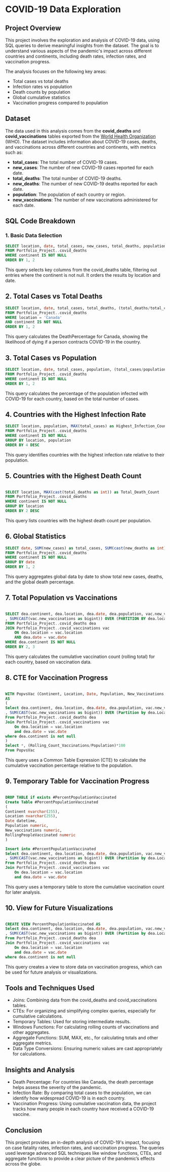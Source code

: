 # COVID-19 Data Exploration

## Project Overview

This project involves the exploration and analysis of COVID-19 data, using SQL queries to derive meaningful insights from the dataset. The goal is to understand various aspects of the pandemic's impact across different countries and continents, including death rates, infection rates, and vaccination progress.

The analysis focuses on the following key areas:
- Total cases vs total deaths
- Infection rates vs population
- Death counts by population
- Global cumulative statistics
- Vaccination progress compared to population

## Dataset

The data used in this analysis comes from the **covid_deaths** and **covid_vaccinations** tables exported from the [World Health Organization](https://data.who.int/dashboards/covid19/data?n=c) (WHO). The dataset includes information about COVID-19 cases, deaths, and vaccinations across different countries and continents, with metrics such as:
- **total_cases**: The total number of COVID-19 cases.
- **new_cases**: The number of new COVID-19 cases reported for each date.
- **total_deaths**: The total number of COVID-19 deaths.
- **new_deaths**: The number of new COVID-19 deaths reported for each date.
- **population**: The population of each country or region.
- **new_vaccinations**: The number of new vaccinations administered for each date.

## SQL Code Breakdown

### 1. Basic Data Selection

```sql
SELECT location, date, total_cases, new_cases, total_deaths, population
FROM Portfolio_Project..covid_deaths
WHERE continent IS NOT NULL
ORDER BY 1, 2 
```
This query selects key columns from the covid_deaths table, filtering out entries where the continent is not null. It orders the results by location and date.

## 2. Total Cases vs Total Deaths
```sql
SELECT location, date, total_cases, total_deaths, (total_deaths/total_cases)*100 as DeathPercentage
FROM Portfolio_Project..covid_deaths
WHERE location = 'Canada'
AND continent IS NOT NULL
ORDER BY 1, 2
```
This query calculates the DeathPercentage for Canada, showing the likelihood of dying if a person contracts COVID-19 in the country.

## 3. Total Cases vs Population
```sql
SELECT location, date, total_cases, population, (total_cases/population)*100 as Infected_Percentage
FROM Portfolio_Project..covid_deaths
WHERE continent IS NOT NULL
ORDER BY 1, 2
```
This query calculates the percentage of the population infected with COVID-19 for each country, based on the total number of cases.

## 4. Countries with the Highest Infection Rate
```sql
SELECT location, population, MAX(total_cases) as Highest_Infection_Count, MAX((total_cases/population))*100 as Population_Infected_Percentage
FROM Portfolio_Project..covid_deaths
WHERE continent IS NOT NULL
GROUP BY location, population
ORDER BY 4 DESC
```
This query identifies countries with the highest infection rate relative to their population.

## 5. Countries with the Highest Death Count
```sql

SELECT location, MAX(cast(total_deaths as int)) as Total_Death_Count
FROM Portfolio_Project..covid_deaths
WHERE continent IS NOT NULL
GROUP BY location
ORDER BY 2 DESC
```
This query lists countries with the highest death count per population.

## 6. Global Statistics
```sql
SELECT date, SUM(new_cases) as total_cases, SUM(cast(new_deaths as int)) as total_deaths, SUM(cast(new_deaths as int))/SUM(new_cases)*100 as DeathPercentage
FROM Portfolio_Project..covid_deaths
WHERE continent IS NOT NULL
GROUP BY date
ORDER BY 1, 2
```
This query aggregates global data by date to show total new cases, deaths, and the global death percentage.

## 7. Total Population vs Vaccinations
```sql

SELECT dea.continent, dea.location, dea.date, dea.population, vac.new_vaccinations
, SUM(CAST(vac.new_vaccinations as bigint)) OVER (PARTITION BY dea.location ORDER BY dea.location, dea.date) as Rolling_Count_Vaccinations
FROM Portfolio_Project..covid_deaths dea
JOIN Portfolio_Project..covid_vaccinations vac
	ON dea.location = vac.location 
	AND dea.date = vac.date
WHERE dea.continent IS NOT NULL
ORDER BY 2, 3
```
This query calculates the cumulative vaccination count (rolling total) for each country, based on vaccination data.

## 8. CTE for Vaccination Progress
```sql

WITH PopvsVac (Continent, Location, Date, Population, New_Vaccinations, Rolling_Count_Vaccinations)
AS
(
Select dea.continent, dea.location, dea.date, dea.population, vac.new_vaccinations
, SUM(CAST(vac.new_vaccinations as bigint)) OVER (Partition by dea.Location Order by dea.location, dea.Date) as Rolling_Count_Vaccinations
From Portfolio_Project..covid_deaths dea
Join Portfolio_Project..covid_vaccinations vac
	On dea.location = vac.location
	and dea.date = vac.date
where dea.continent is not null 
)
Select *, (Rolling_Count_Vaccinations/Population)*100
From PopvsVac
```
This query uses a Common Table Expression (CTE) to calculate the cumulative vaccination percentage relative to the population.

## 9. Temporary Table for Vaccination Progress
```sql

DROP TABLE if exists #PercentPopulationVaccinated
Create Table #PercentPopulationVaccinated
(
Continent nvarchar(255), 
Location nvarchar(255), 
Date datetime, 
Population numeric, 
New_vaccinations numeric, 
RollingPeopleVaccinated numeric
)

Insert into #PercentPopulationVaccinated
Select dea.continent, dea.location, dea.date, dea.population, vac.new_vaccinations
, SUM(CAST(vac.new_vaccinations as bigint)) OVER (Partition by dea.Location Order by dea.location, dea.Date) as RollingPeopleVaccinated
From Portfolio_Project..covid_deaths dea
Join Portfolio_Project..covid_vaccinations vac
	On dea.location = vac.location
	and dea.date = vac.date
```
This query uses a temporary table to store the cumulative vaccination count for later analysis.

## 10. View for Future Visualizations
```sql

CREATE VIEW PercentPopulationVaccinated AS
Select dea.continent, dea.location, dea.date, dea.population, vac.new_vaccinations
, SUM(CAST(vac.new_vaccinations as bigint)) OVER (Partition by dea.Location Order by dea.location, dea.Date) as RollingPeopleVaccinated
From Portfolio_Project..covid_deaths dea
Join Portfolio_Project..covid_vaccinations vac
	On dea.location = vac.location
	and dea.date = vac.date
where dea.continent is not null
```
This query creates a view to store data on vaccination progress, which can be used for future analysis or visualizations.

## Tools and Techniques Used
- Joins: Combining data from the covid_deaths and covid_vaccinations tables.
- CTEs: For organizing and simplifying complex queries, especially for cumulative calculations.
- Temporary Tables: Used for storing intermediate results.
- Windows Functions: For calculating rolling counts of vaccinations and other aggregates.
- Aggregate Functions: SUM, MAX, etc., for calculating totals and other aggregate metrics.
- Data Type Conversions: Ensuring numeric values are cast appropriately for calculations.

## Insights and Analysis
- Death Percentage: For countries like Canada, the death percentage helps assess the severity of the pandemic.
- Infection Rate: By comparing total cases to the population, we can identify how widespread COVID-19 is in each country.
- Vaccination Progress: Using cumulative vaccination data, the project tracks how many people in each country have received a COVID-19 vaccine.

## Conclusion
This project provides an in-depth analysis of COVID-19's impact, focusing on case fatality rates, infection rates, and vaccination progress. The queries used leverage advanced SQL techniques like window functions, CTEs, and aggregate functions to provide a clear picture of the pandemic’s effects across the globe.
